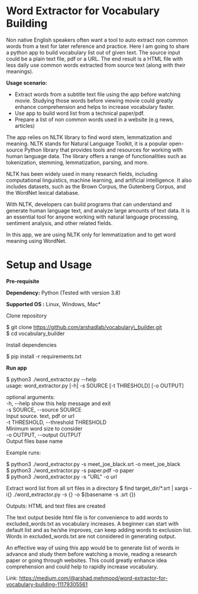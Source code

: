 Word Extractor for Vocabulary Building
======================================

Non native English speakers often want a tool to auto extract non common words from a text for later reference and practice. Here I am going to share a python app to build vocabulary list out of given text. The source input could be a plain text file, pdf or a URL. The end result is a HTML file with less daily use common words extracted from source text (along with their meanings).

**Usage scenario:**

*   Extract words from a subtitle text file using the app before watching movie. Studying those words before viewing movie could greatly enhance comprehension and helps to increase vocabulary faster.
*   Use app to build word list from a technical paper/pdf.
*   Prepare a list of non common words used in a website (e.g news, articles)



The app relies on NLTK library to find word stem, lemmatization and meaning. NLTK stands for Natural Language Toolkit, it is a popular open-source Python library that provides tools and resources for working with human language data. The library offers a range of functionalities such as tokenization, stemming, lemmatization, parsing, and more.

NLTK has been widely used in many research fields, including computational linguistics, machine learning, and artificial intelligence. It also includes datasets, such as the Brown Corpus, the Gutenberg Corpus, and the WordNet lexical database.

With NLTK, developers can build programs that can understand and generate human language text, and analyze large amounts of text data. It is an essential tool for anyone working with natural language processing, sentiment analysis, and other related fields.

In this app, we are using NLTK only for lemmatization and to get word meaning using WordNet.



**Setup and Usage**
===================

**Pre-requisite**

**Dependency:** Python (Tested with version 3.8)

**Supported OS :** Linux, Windows, Mac\*

Clone repository

$ git clone https://github.com/arshadlab/vocabulary\_builder.git  
$ cd vocabulary\_builder

Install dependencies

$ pip install -r requirements.txt

**Run app**

$ python3 ./word\_extractor.py  --help  
usage: word\_extractor.py \[-h\] -s SOURCE \[-t THRESHOLD\] \[-o OUTPUT\]  
  
optional arguments:  
  -h, --help            show this help message and exit  
  -s SOURCE, --source SOURCE  
                        Input source. text, pdf or url  
  -t THRESHOLD, --threshold THRESHOLD  
                        Minimum word size to consider  
  -o OUTPUT, --output OUTPUT    
                        Output files base name

Example runs:

$ python3 ./word\_extractor.py  -s meet\_joe\_black.srt -o meet\_joe\_black  
$ python3 ./word\_extractor.py  -s paper.pdf -o paper  
$ python3 ./word\_extractor.py  -s "URL" -o url

Extract word list from all srt files in a directory
$ find target_dir/*.srt | xargs -i{} ./word_extractor.py -s {} -o $(basename -s .srt {})

Outputs:
HTML and text files are created

The text output beside html file is for convenience to add words to excluded\_words.txt as vocabulary increases. A beginner can start with default list and as he/she improves, can keep adding words to exclusion list. Words in excluded\_words.txt are not considered in generating output.

An effective way of using this app would be to generate list of words in advance and study them before watching a movie, reading a research paper or going through websites. This could greatly enhance idea comprehension and could help to rapidly increase vocabulary.

Link: https://medium.com/@arshad.mehmood/word-extractor-for-vocabulary-building-11179305561
